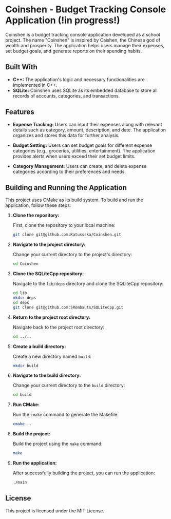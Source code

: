 # Coinshen - Budget Tracking Console Application (!in progress!)

Coinshen is a budget tracking console application developed as a school project. The name "Coinshen" is inspired by
Caishen, the Chinese god of wealth and prosperity. The application helps users manage their expenses, set budget goals,
and generate reports on their spending habits.

## Built With

- **C++:** The application's logic and necessary functionalities are implemented in C++.
- **SQLite:** Coinshen uses SQLite as its embedded database to store all records of accounts, categories, and
  transactions.

## Features

- **Expense Tracking:** Users can input their expenses along with relevant details such as category, amount,
  description, and date. The application organizes and stores this data for further analysis.

- **Budget Setting:** Users can set budget goals for different expense categories (e.g., groceries, utilities,
  entertainment). The application provides alerts when users exceed their set budget limits.

- **Category Management:** Users can create, and delete expense categories according to their preferences and
  needs.

## Building and Running the Application

This project uses CMake as its build system. To build and run the application, follow these steps:

1. **Clone the repository:**

   First, clone the repository to your local machine:

    ```bash
    git clone git@github.com:Katussska/Coinshen.git
    ```

2. **Navigate to the project directory:**

   Change your current directory to the project's directory:

    ```bash
    cd Coinshen
    ```

3. **Clone the SQLiteCpp repository:**

   Navigate to the `lib/deps` directory and clone the SQLiteCpp repository:

    ```bash
    cd lib
    mkdir deps
    cd deps
    git clone git@github.com:SRombauts/SQLiteCpp.git
    ```

4. **Return to the project root directory:**

   Navigate back to the project root directory:

    ```bash
    cd ../..
    ```

5. **Create a build directory:**

   Create a new directory named `build`:

    ```bash
    mkdir build
    ```

6. **Navigate to the build directory:**

   Change your current directory to the `build` directory:

    ```bash
   cd build
    ```

7. **Run CMake:**

   Run the `cmake` command to generate the Makefile:

    ```bash
    cmake ..
    ```

8. **Build the project:**

   Build the project using the `make` command:

    ```bash
    make
    ```

9. **Run the application:**

   After successfully building the project, you can run the application:

    ```bash
    ./main
    ```

## License

This project is licensed under the MIT License.
